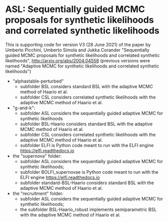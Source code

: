 # ASL: Sequentially guided MCMC proposals for synthetic likelihoods and correlated synthetic likelihoods

This is supporting code for version V3 (28 June 2021) of the paper by Umberto Picchini, Umberto Simola and Jukka Corander "Sequentially guided MCMC proposals for synthetic likelihoods and correlated synthetic likelihoods", http://arxiv.org/abs/2004.04558 (previous versions were named "Adaptive MCMC for synthetic likelihoods and correlated synthetic likelihoods")

- "alphastable-perturbed"
    - subfolder BSL considers standard BSL with the adaptive MCMC method of Haario et al.
    - subfolder CSL considers correlated synthetic likelihoods with the adaptive MCMC method of Haario et al.
- "g-and-k":
    - subfolder ASL considers the sequentially guided adaptive MCMC for synthetic likelihoods
    - subfolder BSL-Haario considers standard BSL with the adaptive MCMC method of Haario et al.
    - subfolder CSL considers correlated synthetic likelihoods with the adaptive MCMC method of Haario et al.
    - subfolder ELFI is Python code meant to run with the ELFI engine https://elfi.readthedocs.io
- the "supernova" folder:
    - subfolder ASL considers the sequentially guided  adaptive MCMC for synthetic likelihoods;
    - subfolder BOLFI_supernovae is Python code meant to run with the ELFI engine https://elfi.readthedocs.io
    - subfolder standard-BSL-Haario considers standard BSL with the adaptive MCMC method of Haario et al.
- the "recruitment" folder:
    - subfolder ASL considers the sequentially guided  adaptive MCMC for synthetic likelihoods;
    - the subfolder BSL-Haario_robust implements semiparametric BSL with the adaptive MCMC method of Haario et al.

     
